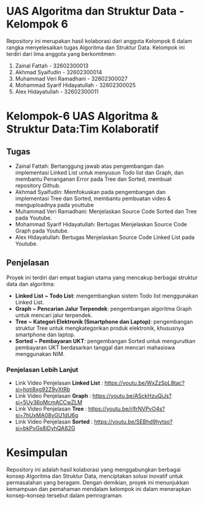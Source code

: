 # UAS Algoritma dan Struktur Data - Kelompok 6

Repository ini merupakan hasil kolaborasi dari anggota Kelompok 6 dalam rangka menyelesaikan tugas Algoritma dan Struktur Data. Kelompok ini terdiri dari lima anggota yang berkomitmen: 
1. Zainal Fattah - 32602300013
2. Akhmad Syaifudin - 32602300014
3. Muhammad Veri Ramadhani - 32602300027
4. Mohammad Syarif Hidayatullah - 32602300025
5. Alex Hidayatullah - 32602300011
  
# Kelompok-6 UAS Algoritma & Struktur Data:Tim Kolaboratif

## Tugas
- Zainal Fattah: Bertanggung jawab atas pengembangan dan implementasi Linked List untuk menyusun Todo list dan Graph, dan membantu Penanganan Error pada Tree dan Sorted, membuat repository Github.
- Akhmad Syaifudin: Memfokuskan pada pengembangan dan implementasi Tree dan Sorted, membantu pembuatan video & menguploadnya pada youttube
- Muhammad Veri Ramadhani: Menjelaskan Source Code Sorted dan Tree pada Youtube.
- Mohammad Syarif Hidayatullah: Bertugas Menjelaskan Source Code Graph pada Youtube.
- Alex Hidayatullah: Bertugas Menjelaskan Source Code Linked List pada Youtube.

## Penjelasan
Proyek ini terdiri dari empat bagian utama yang mencakup berbagai struktur data dan algoritma:

* **Linked List ~ Todo List**: mengembangkan sistem Todo list menggunakan Linked List.
* **Graph ~ Pencarian Jalur Terpendek**: pengembangan algoritma Graph untuk mencari jalur terpendek.
* **Tree ~ Kategori Elektronik (Smartphone dan Laptop)**: pengembangan struktur Tree untuk mengkategorikan produk elektronik, khususnya smartphone dan laptop.
* **Sorted ~ Pembayaran UKT**: pengembangan Sorted untuk mengurutkan pembayaran UKT berdasarkan tanggal dan mencari mahasiswa menggunakan NIM.
### Penjelasan Lebih Lanjut
- Link Video Penjelasan **Linked List** : https://youtu.be/WxZzSpL8tac?si=hoti8xg92Z9vXtRb
- Link Video Penjelasan **Graph** : https://youtu.be/ASckHzuQjJs?si=5Uy36oMcmACCwZLM
- Link Video Penjelasan **Tree** : https://youtu.be/rlfrNVPvO4s?si=7hUxMA08yGU1dU6q
- Link Video Penjelasan **Sorted** : https://youtu.be/SEBhd9hytso?si=bkPvGs8iDyhQA82G

# Kesimpulan
Repository ini adalah hasil kolaborasi yang menggabungkan berbagai konsep Algoritma dan Struktur Data, menciptakan solusi inovatif untuk permasalahan yang beragam. Dengan demikian, proyek ini menunjukkan kemampuan dan pemahaman mendalam kelompok ini dalam menerapkan konsep-konsep tersebut dalam pemrograman.
